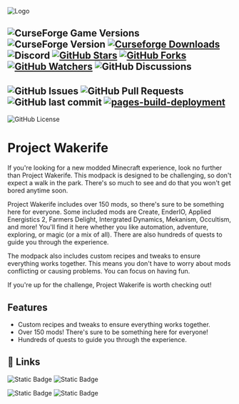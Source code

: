 
![Logo](https://camo.githubusercontent.com/18cb198e40338f985ac695a36578ab50e4ca5b2ad12e1c2877e44b7b12e58d77/68747470733a2f2f70756e6461682e6769746875622e696f2f57616b65726966652d4775696465626f6f6b2f6173736574732f696d616765732f57616b657269666542472e706e67)

![CurseForge Game Versions](https://img.shields.io/curseforge/game-versions/1068214?style=for-the-badge)
![CurseForge Version](https://img.shields.io/curseforge/v/1068214?style=for-the-badge)
[![Curseforge Downloads](https://img.shields.io/curseforge/dt/1068214?style=for-the-badge&logo=curseforge)](https://www.curseforge.com/minecraft/modpacks/project-wakerife)
![Discord](https://img.shields.io/discord/1264498233686888448?style=for-the-badge&logo=discord)
[![GitHub Stars](https://img.shields.io/github/stars/Pundah/Project-Wakerife?style=for-the-badge)](https://www.curseforge.com/)
[![GitHub Forks](https://img.shields.io/github/forks/Pundah/Wakerife-Guidebook?style=for-the-badge)](link)
[![GitHub Watchers](https://img.shields.io/github/watchers/Pundah/Wakerife-Guidebook?style=for-the-badge)](link)
![GitHub Discussions](https://img.shields.io/github/discussions/Pundah/Wakerife-Guidebook?style=for-the-badge)
---
![GitHub Issues](https://img.shields.io/github/issues/Pundah/Project-Wakerife?style=for-the-badge)
![GitHub Pull Requests](https://img.shields.io/github/issues-pr/Pundah/Project-Wakerife?style=for-the-badge)
![GitHub last commit](https://img.shields.io/github/last-commit/Pundah/Project-Wakerife?style=for-the-badge)
[![pages-build-deployment](https://github.com/Pundah/Wakerife-Guidebook/actions/workflows/pages/pages-build-deployment/badge.svg)](https://github.com/Pundah/Wakerife-Guidebook/actions/workflows/pages/pages-build-deployment)
---
![GitHub License](https://img.shields.io/github/license/Pundah/Project-Wakerife?style=for-the-badge)

# Project Wakerife
If you're looking for a new modded Minecraft experience, look no further than Project Wakerife. This modpack is designed to be challenging, so don't expect a walk in the park. There's so much to see and do that you won't get bored anytime soon.

 

Project Wakerife includes over 150 mods, so there's sure to be something here for everyone. Some included mods are Create, EnderIO, Applied Energistics 2, Farmers Delight, Intergrated Dynamics, Mekanism, Occultism, and more!  You'll find it here whether you like automation, adventure, exploring, or magic (or a mix of all). There are also hundreds of quests to guide you through the experience.

 

The modpack also includes custom recipes and tweaks to ensure everything works together. This means you don't have to worry about mods conflicting or causing problems. You can focus on having fun.

If you're up for the challenge, Project Wakerife is worth checking out!

 
## Features

- Custom recipes and tweaks to ensure everything works together.
- Over 150 mods! There's sure to be something here for everyone!
- Hundreds of quests to guide you through the experience.


## 🔗 Links
![Static Badge](https://img.shields.io/badge/Project_Wakerife-Guidebook-darkred?style=for-the-badge&logo=gitbook&link=https%3A%2F%2Fpundah.github.io%2FWakerife-Guidebook%2F)
![Static Badge](https://img.shields.io/badge/Project_Wakerife-Server_Files-darkblue?style=for-the-badge&logo=onlyoffice&link=https%3A%2F%2Fgithub.com%2FPundah%2FWakerife-Server-Files)

![Static Badge](https://img.shields.io/badge/Project_Wakerife-_%20_Discord_%20_-5865F2?style=for-the-badge&logo=discord&logoColor=white&link=https%3A%2F%2Fdiscord.gg%2FM4HQTQ9g9f)
![Static Badge](https://img.shields.io/badge/Project_Wakerife-CurseForge-EB4E2B?style=for-the-badge&logo=curseforge&link=https%3A%2F%2Fwww.curseforge.com%2Fminecraft%2Fmodpacks%2Fproject-wakerife)

